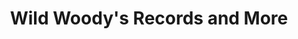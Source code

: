 ---
title: "Wild Woody's Records and More"
url: /laurel-springs/wild-woodys-records-and-more/
shop: gift
---